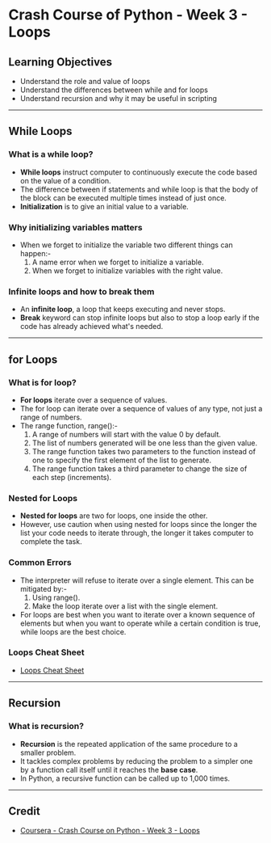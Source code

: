 # Crash Course of Python - Week 3 - Loops

## Learning Objectives
* Understand the role and value of loops
* Understand the differences between while and for loops
* Understand recursion and why it may be useful in scripting

---

## While Loops
### What is a while loop?
* **While loops** instruct computer to continuously execute the code based on the value of a condition. 
* The difference between if statements and while loop is that the body of the block can be executed multiple times instead of just once.
* **Initialization** is to give an initial value to a variable.

### Why initializing variables matters
* When we forget to initialize the variable two different things can happen:-
  1. A name error when we forget to initialize a variable.
  2. When we forget to initialize variables with the right value.

### Infinite loops and how to break them
* An **infinite loop**, a loop that keeps executing and never stops.
* **Break** keyword can stop infinite loops but also to stop a loop early if the code has already achieved what's needed.

---

## for Loops
### What is for loop?
* **For loops** iterate over a sequence of values. 
* The for loop can iterate over a sequence of values of any type, not just a range of numbers.
* The range function, range():-
  1. A range of numbers will start with the value 0 by default.
  2. The list of numbers generated will be one less than the given value.
  3. The range function takes two parameters to the function instead of one to specify the first element of the list to generate.
  4. The range function takes a third parameter to change the size of each step (increments).

### Nested for Loops
* **Nested for loops** are two for loops, one inside the other.
* However, use caution when using nested for loops since the longer the list your code needs to iterate through, the longer it takes computer to complete the task. 

### Common Errors
* The interpreter will refuse to iterate over a single element. This can be mitigated by:-
  1. Using range().
  2. Make the loop iterate over a list with the single element.
* For loops are best when you want to iterate over a known sequence of elements but when you want to operate while a certain condition is true, while loops are the best choice.

### Loops Cheat Sheet
* [Loops Cheat Sheet](https://github.com/allistairlee/Google-IT-Automation-with-Python-Professional-Certificate/blob/master/Course%201%20-%20Crash%20Course%20on%20Python/Week%203%20-%20Loops/Loops%20Cheat%20Sheet.md)

---

## Recursion
### What is recursion?
* **Recursion** is the repeated application of the same procedure to a smaller problem. 
* It tackles complex problems by reducing the problem to a simpler one by a function call itself until it reaches the **base case**.
* In Python, a recursive function can be called up to 1,000 times.

---

## Credit
* [Coursera - Crash Course on Python - Week 3 - Loops](https://www.coursera.org/learn/python-crash-course/home/week/3)
